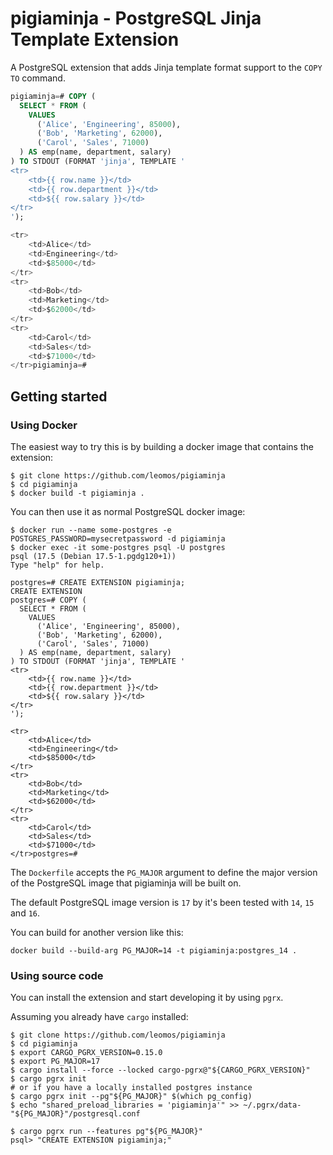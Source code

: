 # pigiaminja - PostgreSQL Jinja Template Extension

A PostgreSQL extension that adds Jinja template format support to the `COPY TO` command.

```sql
pigiaminja=# COPY (
  SELECT * FROM (
    VALUES
      ('Alice', 'Engineering', 85000),
      ('Bob', 'Marketing', 62000),
      ('Carol', 'Sales', 71000)
  ) AS emp(name, department, salary)
) TO STDOUT (FORMAT 'jinja', TEMPLATE '
<tr>
    <td>{{ row.name }}</td>
    <td>{{ row.department }}</td>
    <td>${{ row.salary }}</td>
</tr>
');

<tr>
    <td>Alice</td>
    <td>Engineering</td>
    <td>$85000</td>
</tr>
<tr>
    <td>Bob</td>
    <td>Marketing</td>
    <td>$62000</td>
</tr>
<tr>
    <td>Carol</td>
    <td>Sales</td>
    <td>$71000</td>
</tr>pigiaminja=#
```

## Getting started

### Using Docker

The easiest way to try this is by building a docker image that contains the extension:

```
$ git clone https://github.com/leomos/pigiaminja
$ cd pigiaminja
$ docker build -t pigiaminja .
```

You can then use it as normal PostgreSQL docker image:

```
$ docker run --name some-postgres -e POSTGRES_PASSWORD=mysecretpassword -d pigiaminja
$ docker exec -it some-postgres psql -U postgres
psql (17.5 (Debian 17.5-1.pgdg120+1))
Type "help" for help.

postgres=# CREATE EXTENSION pigiaminja;
CREATE EXTENSION
postgres=# COPY (
  SELECT * FROM (
    VALUES
      ('Alice', 'Engineering', 85000),
      ('Bob', 'Marketing', 62000),
      ('Carol', 'Sales', 71000)
  ) AS emp(name, department, salary)
) TO STDOUT (FORMAT 'jinja', TEMPLATE '
<tr>
    <td>{{ row.name }}</td>
    <td>{{ row.department }}</td>
    <td>${{ row.salary }}</td>
</tr>
');

<tr>
    <td>Alice</td>
    <td>Engineering</td>
    <td>$85000</td>
</tr>
<tr>
    <td>Bob</td>
    <td>Marketing</td>
    <td>$62000</td>
</tr>
<tr>
    <td>Carol</td>
    <td>Sales</td>
    <td>$71000</td>
</tr>postgres=#
```

The `Dockerfile` accepts the `PG_MAJOR` argument to define the major version of the PostgreSQL image that pigiaminja will be built on.

The default PostgreSQL image version is `17` by it's been tested with `14`, `15` and `16`.

You can build for another version like this:

```
docker build --build-arg PG_MAJOR=14 -t pigiaminja:postgres_14 .
```

### Using source code

You can install the extension and start developing it by using `pgrx`.

Assuming you already have `cargo` installed:

```
$ git clone https://github.com/leomos/pigiaminja
$ cd pigiaminja
$ export CARGO_PGRX_VERSION=0.15.0
$ export PG_MAJOR=17
$ cargo install --force --locked cargo-pgrx@"${CARGO_PGRX_VERSION}"
$ cargo pgrx init 
# or if you have a locally installed postgres instance
$ cargo pgrx init --pg"${PG_MAJOR}" $(which pg_config)
$ echo "shared_preload_libraries = 'pigiaminja'" >> ~/.pgrx/data-"${PG_MAJOR}"/postgresql.conf

$ cargo pgrx run --features pg"${PG_MAJOR}"
psql> "CREATE EXTENSION pigiaminja;"
```
